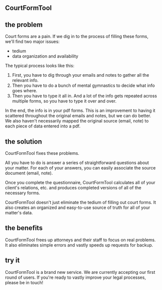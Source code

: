 ## CourtFormTool

## the problem

Court forms are a pain. If we dig in to the process of filling these forms, we'll find two major issues:

-   tedium
-   data organization and availability

The typical process looks like this:

1. First, you have to dig through your emails and notes to gather all the relevant info.
1. Then you have to do a bunch of mental gymnastics to decide what info goes where.
1. Then you have to type it all in. And a lot of the info gets repeated across multiple forms, so you have to type it over and over.

In the end, the info is in your pdf forms. This is an improvement to having it scattered throughout the original emails and notes, but we can do better. We also haven't necessarily mapped the original source (email, note) to each piece of data entered into a pdf.

## the solution

CourtFormTool fixes these problems.

All you have to do is answer a series of straightforward questions about your matter. For each of your answers, you can easily associate the source document (email, note).

Once you complete the questionnaire, CourtFormTool calculates all of your client's relations, etc. and produces completed versions of all of the necessary forms.

CourtFormTool doesn't just eliminate the tedium of filling out court forms. It also creates an organized and easy-to-use source of truth for all of your matter's data.

## the benefits

CourtFormTool frees up attorneys and their staff to focus on real problems. It also eliminates simple errors and vastly speeds up requests for backup.

## try it

CourtFormTool is a brand new service. We are currently accepting our first round of users. If you're ready to vastly improve your legal processes, please be in touch!
